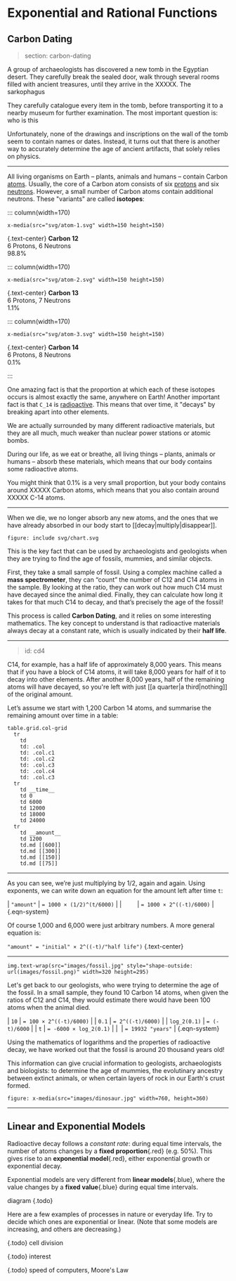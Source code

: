 # Exponential and Rational Functions

## Carbon Dating

> section: carbon-dating

A group of archaeologists has discovered a new tomb in the Egyptian desert.
They carefully break the sealed door, walk through several rooms filled with
ancient treasures, until they arrive in the XXXXX. The sarkophagus 

They carefully catalogue every item in the tomb, before transporting it to a
nearby museum for further examination. The most important question is: who is
this

Unfortunately, none of the drawings and inscriptions on the wall of the tomb
seem to contain names or dates. Instead, it turns out that there is another way
to accurately determine the age of ancient artifacts, that solely relies on
physics.

---

All living organisms on Earth – plants, animals and humans – contain Carbon
[atoms](gloss:atom). Usually, the core of a Carbon atom consists of six
[protons](gloss:proton) and six [neutrons](gloss:protons). However, a small
number of Carbon atoms contain additional neutrons. These "variants" are called
__isotopes__:

::: column(width=170)

    x-media(src="svg/atom-1.svg" width=150 height=150)

{.text-center} __Carbon 12__  
6 Protons, 6 Neutrons  
98.8%

::: column(width=170)

    x-media(src="svg/atom-2.svg" width=150 height=150)

{.text-center} __Carbon 13__  
6 Protons, 7 Neutrons  
1.1%

::: column(width=170)

    x-media(src="svg/atom-3.svg" width=150 height=150)

{.text-center} __Carbon 14__  
6 Protons, 8 Neutrons  
0.1%

:::

One amazing fact is that the proportion at which each of these isotopes occurs
is almost exactly the same, anywhere on Earth! Another important fact is that
`C_14` is [radioactive](gloss:radioactive). This means that over time, it
"decays" by breaking apart into other elements.

We are actually surrounded by many different radioactive materials, but they are
all much, much weaker than nuclear power stations or atomic bombs.

During our life, as we eat or breathe, all living things – plants, animals or
humans – absorb these materials, which means that our body contains some
radioactive atoms.

You might think that 0.1% is a very small proportion, but your body contains
around XXXXX Carbon atoms, which means that you also contain around XXXXX
C-14 atoms.

---

When we die, we no longer absorb any new atoms, and the ones that we have
already absorbed in our body start to [[decay|multiply|disappear]].

    figure: include svg/chart.svg

This is the key fact that can be used by archaeologists and geologists when
they are trying to find the age of fossils, mummies, and similar objects.

First, they take a small sample of fossil. Using a complex machine called a
__mass spectrometer__, they can “count” the number of C12 and C14 atoms in the
sample. By looking at the ratio, they can work out how much C14 must have
decayed since the animal died. Finally, they can calculate how long it
takes for that much C14 to decay, and that’s precisely the age of the fossil!

This process is called __Carbon Dating__, and it relies on some interesting
mathematics. The key concept to understand is that radioactive materials always
decay at a constant rate, which is usually indicated by their __half life__.

---
> id: cd4

C14, for example, has a half life of approximately 8,000 years. This means that
if you have a block of C14 atoms, it will take 8,000 years for half of it to
decay into other elements. After another 8,000 years, half of the remaining
atoms will have decayed, so you're left with just [[a quarter|a third|nothing]]
of the original amount.

Let’s assume we start with 1,200 Carbon 14 atoms, and summarise the remaining
amount over time in a table:

    table.grid.col-grid
      tr
        td
        td: .col
        td: .col.c1
        td: .col.c2
        td: .col.c3
        td: .col.c4
        td: .col.c3
      tr
        td __time__
        td 0
        td 6000
        td 12000
        td 18000
        td 24000
      tr
        td __amount__
        td 1200
        td.md [[600]]
        td.md [[300]]
        td.md [[150]]
        td.md [[75]]

---

As you can see, we’re just multiplying by 1/2, again and again. Using exponents,
we can write down an equation for the amount left after time `t`:

| `"amount"` | `= 1000 × (1/2)^(t/6000)` |
|            | `= 1000 × 2^((-t)/6000)`  |
{.eqn-system}

Of course 1,000 and 6,000 were just arbitrary numbers. A more general equation
is:

`"amount" = "initial" × 2^((-t)/"half life")` {.text-center}

---

    img.text-wrap(src="images/fossil.jpg" style="shape-outside: url(images/fossil.png)" width=320 height=295)

Let's get back to our geologists, who were trying to determine the age of the
fossil. In a small sample, they found 10 Carbon 14 atoms, when given the ratios
of C12 and C14, they would estimate there would have been 100 atoms when the
animal died.

|         `10` | `= 100 × 2^((-t)/6000)` |
|        `0.1` | `= 2^((-t)/6000)`       |
| `log_2(0.1)` | `= (-t)/6000`           |
|          `t` | `= -6000 × log_2(0.1)`  |
|              | `= 19932 "years"`       |
{.eqn-system}

Using the mathematics of logarithms and the properties of radioactive decay, we
have worked out that the fossil is around 20 thousand years old!

This information can give crucial information to geologists, archaeologists and
biologists: to determine the age of mummies, the evolutinary ancestry between
extinct animals, or when certain layers of rock in our Earth's crust formed.

    figure: x-media(src="images/dinosaur.jpg" width=760, height=360)

---

## Linear and Exponential Models

Radioactive decay follows a _constant rate_: during equal time intervals, the
number of atoms changes by a __fixed proportion__{.red} (e.g. 50%). This gives
rise to an __exponential model__{.red}, either exponential growth or
exponential decay.

Exponential models are very different from __linear models__{.blue}, where the
value changes by a __fixed value__{.blue} during equal time intervals.

diagram {.todo}

Here are a few examples of processes in nature or everyday life. Try to decide
which ones are exponential or linear. (Note that some models are increasing, 
and others are decreasing.)

{.todo} cell division

{.todo} interest

{.todo} speed of computers, Moore's Law
